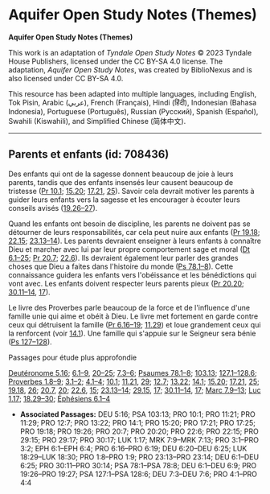 # Aquifer Open Study Notes (Themes)

**Aquifer Open Study Notes (Themes)**

This work is an adaptation of *Tyndale Open Study Notes* © 2023 Tyndale House Publishers, licensed under the CC BY\-SA 4\.0 license. The adaptation, *Aquifer Open Study Notes*, was created by BiblioNexus and is also licensed under CC BY\-SA 4\.0\.

This resource has been adapted into multiple languages, including English, Tok Pisin, Arabic (عربي), French (Français), Hindi (हिंदी), Indonesian (Bahasa Indonesia), Portuguese (Português), Russian (Русский), Spanish (Español), Swahili (Kiswahili), and Simplified Chinese (简体中文).



--------------------------------

## Parents et enfants (id: 708436)

Des enfants qui ont de la sagesse donnent beaucoup de joie à leurs parents, tandis que des enfants insensés leur causent beaucoup de tristesse ([Pr 10\.1](https://ref.ly/Prov10:1); [15\.20](https://ref.ly/Prov15:20); [17\.21](https://ref.ly/Prov17:21), [25](https://ref.ly/Prov17:25)). Savoir cela devrait motiver les parents à guider leurs enfants vers la sagesse et les encourager à écouter leurs conseils avisés ([19\.26–27](https://ref.ly/Prov19:26-Prov19:27)).

Quand les enfants ont besoin de discipline, les parents ne doivent pas se détourner de leurs responsabilités, car cela peut nuire aux enfants ([Pr 19\.18](https://ref.ly/Prov19:18); [22\.15](https://ref.ly/Prov22:15); [23\.13–14](https://ref.ly/Prov23:13-Prov23:14)). Les parents devraient enseigner à leurs enfants à connaître Dieu et marcher avec lui par leur propre comportement sage et moral ([Dt 6\.1–25](https://ref.ly/Deut6:1-Deut6:25); [Pr 20\.7](https://ref.ly/Prov20:7); [22\.6](https://ref.ly/Prov22:6)). Ils devraient également leur parler des grandes choses que Dieu a faites dans l'histoire du monde ([Ps 78\.1–8](https://ref.ly/Ps78:1-Ps78:8)). Cette connaissance guidera les enfants vers l'obéissance et les bénédictions qui vont avec. Les enfants doivent respecter leurs parents pieux ([Pr 20\.20](https://ref.ly/Prov20:20); [30\.11–14](https://ref.ly/Prov30:11-Prov30:14), [17](https://ref.ly/Prov30:17)).

Le livre des Proverbes parle beaucoup de la force et de l'influence d'une famille unie qui aime et obéit à Dieu. Le livre met fortement en garde contre ceux qui détruisent la famille ([Pr 6\.16–19](https://ref.ly/Prov6:16-Prov6:19); [11\.29](https://ref.ly/Prov11:29)) et loue grandement ceux qui la renforcent (voir [14\.1](https://ref.ly/Prov14:1)). Une famille qui s'appuie sur le Seigneur sera bénie ([Ps 127–128](https://ref.ly/Ps127:1-Ps128:6)).

Passages pour étude plus approfondie

[Deutéronome 5\.16](https://ref.ly/Deut5:16); [6\.1–9](https://ref.ly/Deut6:1-Deut6:9), [20–25](https://ref.ly/Deut6:20-Deut6:25); [7\.3–6](https://ref.ly/Deut7:3-Deut7:6); [Psaumes 78\.1–8](https://ref.ly/Ps78:1-Ps78:8); [103\.13](https://ref.ly/Ps103:13); [127\.1–128\.6](https://ref.ly/Ps127:1-Ps128:6); [Proverbes 1\.8–9](https://ref.ly/Prov1:8-Prov1:9); [3\.1–2](https://ref.ly/Prov3:1-Prov3:2); [4\.1–4](https://ref.ly/Prov4:1-Prov4:4); [10\.1](https://ref.ly/Prov10:1); [11\.21](https://ref.ly/Prov11:21), [29](https://ref.ly/Prov11:29); [12\.7](https://ref.ly/Prov12:7); [13\.22](https://ref.ly/Prov13:22); [14\.1](https://ref.ly/Prov14:1); [15\.20](https://ref.ly/Prov15:20); [17\.21](https://ref.ly/Prov17:21), [25](https://ref.ly/Prov17:25); [19\.18](https://ref.ly/Prov19:18), [26](https://ref.ly/Prov19:26); [20\.7](https://ref.ly/Prov20:7), [20](https://ref.ly/Prov20:20); [22\.6](https://ref.ly/Prov22:6), [15](https://ref.ly/Prov22:15); [23\.13–14](https://ref.ly/Prov23:13-Prov23:14); [29\.15](https://ref.ly/Prov29:15), [17](https://ref.ly/Prov29:17); [30\.11–14](https://ref.ly/Prov30:11-Prov30:14), [17](https://ref.ly/Prov30:17); [Marc 7\.9–13](https://ref.ly/Mark7:9-Mark7:13); [Luc 1\.17](https://ref.ly/Luke1:17); [18\.29–30](https://ref.ly/Luke18:29-Luke18:30); [Éphésiens 6\.1–4](https://ref.ly/Eph6:1-Eph6:4)

* **Associated Passages:** DEU 5:16; PSA 103:13; PRO 10:1; PRO 11:21; PRO 11:29; PRO 12:7; PRO 13:22; PRO 14:1; PRO 15:20; PRO 17:21; PRO 17:25; PRO 19:18; PRO 19:26; PRO 20:7; PRO 20:20; PRO 22:6; PRO 22:15; PRO 29:15; PRO 29:17; PRO 30:17; LUK 1:17; MRK 7:9–MRK 7:13; PRO 3:1–PRO 3:2; EPH 6:1–EPH 6:4; PRO 6:16–PRO 6:19; DEU 6:20–DEU 6:25; LUK 18:29–LUK 18:30; PRO 1:8–PRO 1:9; PRO 23:13–PRO 23:14; DEU 6:1–DEU 6:25; PRO 30:11–PRO 30:14; PSA 78:1–PSA 78:8; DEU 6:1–DEU 6:9; PRO 19:26–PRO 19:27; PSA 127:1–PSA 128:6; DEU 7:3–DEU 7:6; PRO 4:1–PRO 4:4

